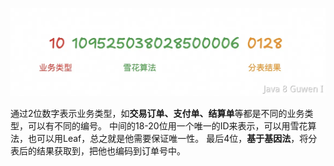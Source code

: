 ![image.png](assets/image.png) 

通过2位数字表示业务类型，如**交易订单、支付单、结算单**等都是不同的业务类型，可以有不同的编号。 中间的18-20位用一个唯一的ID来表示，可以用雪花算法，也可以用Leaf，总之就是他需要保证唯一性。 最后4位，**基于基因法**，将分表后的结果获取到，把他也编码到订单号中。 